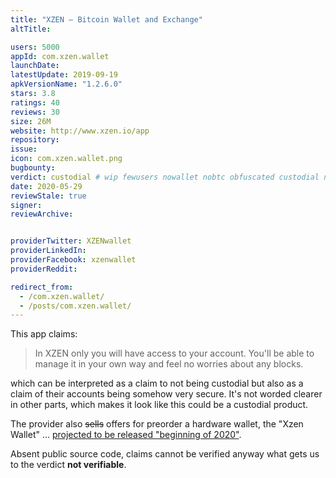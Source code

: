 ```yaml
---
title: "XZEN — Bitcoin Wallet and Exchange"
altTitle: 

users: 5000
appId: com.xzen.wallet
launchDate: 
latestUpdate: 2019-09-19
apkVersionName: "1.2.6.0"
stars: 3.8
ratings: 40
reviews: 30
size: 26M
website: http://www.xzen.io/app
repository: 
issue: 
icon: com.xzen.wallet.png
bugbounty: 
verdict: custodial # wip fewusers nowallet nobtc obfuscated custodial nosource nonverifiable reproducible bounty defunct
date: 2020-05-29
reviewStale: true
signer: 
reviewArchive:


providerTwitter: XZENwallet
providerLinkedIn: 
providerFacebook: xzenwallet
providerReddit: 

redirect_from:
  - /com.xzen.wallet/
  - /posts/com.xzen.wallet/
---
```



This app claims:

> In XZEN only you will have access to your account. You'll be able to manage it
  in your own way and feel no worries about any blocks.

which can be interpreted as a claim to not being custodial but also as a claim
of their accounts being somehow very secure. It's not worded clearer in other
parts, which makes it look like this could be a custodial product.

The provider also ~~sells~~ offers for preorder a hardware wallet, the "Xzen
Wallet" ... [projected to be released "beginning of 2020"](https://www.xzen.io/faq).

Absent public source code, claims cannot be verified anyway what gets us to the
verdict **not verifiable**.
